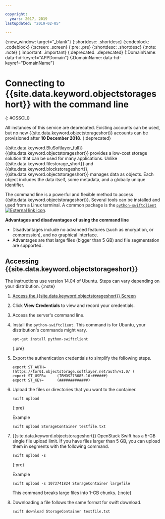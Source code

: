 ```yaml
---

copyright:
  years: 2017, 2019
lastupdated: "2019-02-05"

---
```

{:new_window: target="_blank"}
{:shortdesc: .shortdesc}
{:codeblock: .codeblock}
{:screen: .screen}
{:pre: .pre}
{:shortdesc: .shortdesc}
{:note: .note}
{:important: .important}
{:deprecated: .deprecated}
{:DomainName: data-hd-keyref="APPDomain"}
{:DomainName: data-hd-keyref="DomainName"}

# Connecting to {{site.data.keyword.objectstorageshort}} with the command line
{: #OSSCLI}

All instances of this service are deprecated. Existing accounts can be used, but no new {{site.data.keyword.objectstorageshort}} accounts can be provisioned after **10 December 2018**.
{:deprecated}

{{site.data.keyword.BluSoftlayer_full}} {{site.data.keyword.objectstorageshort}} provides a low-cost storage solution that can be used for many applications. Unlike {{site.data.keyword.filestorage_short}} and {{site.data.keyword.blockstorageshort}}, {{site.data.keyword.objectstorageshort}} manages data as objects. Each object includes the data itself, some metadata, and a globally unique identifier.

The command line is a powerful and flexible method to access {{site.data.keyword.objectstorageshort}}. Several tools can be installed and used from a Linux terminal. A common package is the [`python-swiftclient` ![External link icon](../../icons/launch-glyph.svg "External link icon")](https://pypi.python.org/pypi/python-swiftclient).

**Advantages and disadvantages of using the command line**
- Disadvantages include no advanced features (such as encryption, or compression), and no graphical interface.
- Advantages are that large files (bigger than 5 GB) and file segmentation are supported.

## Accessing {{site.data.keyword.objectstorageshort}}

The instructions use version 14.04 of Ubuntu. Steps can vary depending on your distribution.
{:note}

1. [Access the {{site.data.keyword.objectstorageshort}} Screen](interacting-in-portal.html)
2. Click **View Credentials** to view and record your credentials.
3. Access the server's command line.
4. Install the `python-swiftclient`. This command is for Ubuntu, your distribution's commands might vary.<br/>
   ```
   apt-get install python-swiftclient
   ```
   {:pre}

5. Export the authentication credentials to simplify the following steps.<br/>
   ```
   export ST_AUTH=     (https://tor01.objectstorage.softlayer.net/auth/v1.0/ )
   export ST_USER=     (IBMOS278685-10:######)
   export ST_KEY=      (#############)
   ```

6. Upload the files or directories that you want to the container.<br/>
   ```
   swift upload
   ```
   {:pre}

   Example
   ```
   swift upload StorageContainer testfile.txt
   ```

7. {{site.data.keyword.objectstorageshort}} OpenStack Swift has a 5-GB single file upload limit. If you have files larger than 5 GB, you can upload them in segments with the following command. <br/>
    ```
    swift upload -s
    ```
    {:pre}

    Example
    ```
    swift upload -s 1073741824 StorageContainer largefile
    ```

    This command breaks large files into 1-GB chunks.
    {:note}

8. Downloading a file follows the same format for swift download.<br/>

   ```
   swift download StorageContainer testfile.txt
   ```
